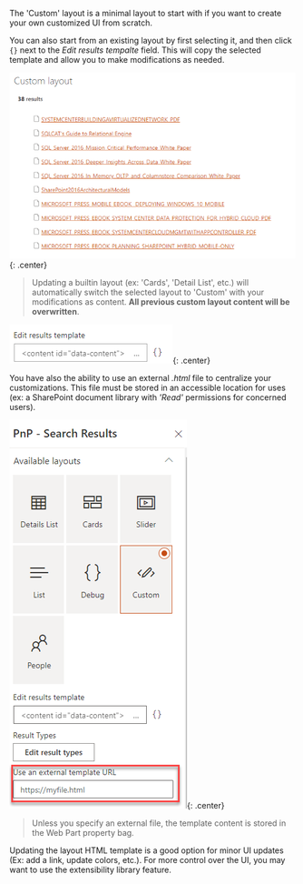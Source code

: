 The 'Custom' layout is a minimal layout to start with if you want to create your own customized UI from scratch.

You can also start from an existing layout by first selecting it, and then click `{}` next to the *Edit results tempalte* field. This will copy the selected template and allow you to make modifications as needed.

!["Custom layout"](../../../assets/webparts/search-results/layouts/custom_layout.png){: .center} 

> Updating a builtin layout (ex: 'Cards', 'Detail List', etc.) will automatically switch the selected layout to 'Custom' with your modifications as content. **All previous custom layout content will be overwritten**.

!["Custom edit"](../../../assets/webparts/search-results/layouts/custom_edit.png){: .center} 

You have also the ability to use an external _.html_ file to centralize your customizations. This file must be stored in an accessible location for uses (ex: a SharePoint document library with _'Read'_ permissions for concerned users).

!["External file"](../../../assets/webparts/search-results/layouts/custom_external_file.png){: .center} 

> Unless you specify an external file, the template content is stored in the Web Part property bag.

Updating the layout HTML template is a good option for minor UI updates (Ex: add a link, update colors, etc.). For more control over the UI, you may want to use the extensibility library feature.

